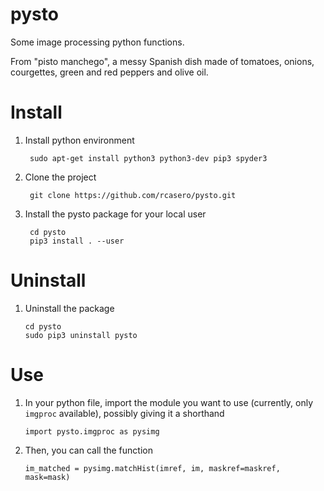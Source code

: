 # pysto

Some image processing python functions.

From "pisto manchego", a messy Spanish dish made of tomatoes, onions, courgettes, green and red peppers and olive oil.

# Install

1. Install python environment

        sudo apt-get install python3 python3-dev pip3 spyder3

1. Clone the project

        git clone https://github.com/rcasero/pysto.git

1. Install the pysto package for your local user

        cd pysto
        pip3 install . --user
        
# Uninstall

1. Uninstall the package

       cd pysto
       sudo pip3 uninstall pysto
       
# Use

1. In your python file, import the module you want to use (currently, only `imgproc` available), possibly giving it a shorthand

       import pysto.imgproc as pysimg
       
1. Then, you can call the function

       im_matched = pysimg.matchHist(imref, im, maskref=maskref, mask=mask)
